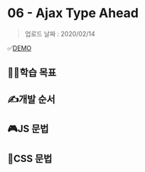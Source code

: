 # 06 - Ajax Type Ahead

> 업로드 날짜 : 2020/02/14

✅[DEMO](https://sewonkimm.github.io/JavaScript30/06-AjaxTypeAhead/index.html)

## 👨‍🎓학습 목표

## ✍️개발 순서

## 🎮JS 문법

## 🎨CSS 문법
